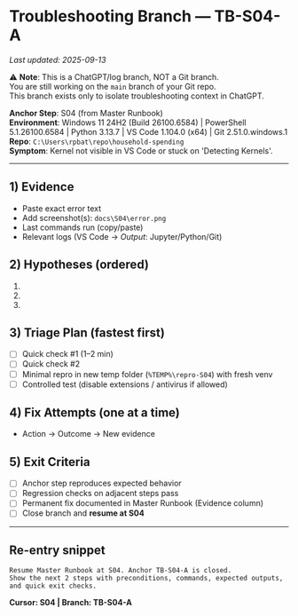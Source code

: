 # Troubleshooting Branch — TB-S04-A
_Last updated: 2025-09-13_

⚠️ **Note**: This is a ChatGPT/log branch, NOT a Git branch.  
You are still working on the `main` branch of your Git repo.  
This branch exists only to isolate troubleshooting context in ChatGPT.

**Anchor Step**: S04 (from Master Runbook)  
**Environment**: Windows 11 24H2 (Build 26100.6584) | PowerShell 5.1.26100.6584 | Python 3.13.7 | VS Code 1.104.0 (x64) | Git 2.51.0.windows.1  
**Repo**: `C:\Users\rpbat\repo\household-spending`  
**Symptom**: Kernel not visible in VS Code or stuck on 'Detecting Kernels'.

---

## 1) Evidence
- Paste exact error text
- Add screenshot(s): `docs\S04\error.png`
- Last commands run (copy/paste)
- Relevant logs (VS Code → *Output*: Jupyter/Python/Git)

## 2) Hypotheses (ordered)
1. 
2. 
3. 

## 3) Triage Plan (fastest first)
- [ ] Quick check #1 (1–2 min)
- [ ] Quick check #2
- [ ] Minimal repro in new temp folder (`%TEMP%\repro-S04`) with fresh venv
- [ ] Controlled test (disable extensions / antivirus if allowed)

## 4) Fix Attempts (one at a time)
- Action → Outcome → New evidence

## 5) Exit Criteria
- [ ] Anchor step reproduces expected behavior
- [ ] Regression checks on adjacent steps pass
- [ ] Permanent fix documented in Master Runbook (Evidence column)
- [ ] Close branch and **resume at S04**

---

## Re-entry snippet
```
Resume Master Runbook at S04. Anchor TB-S04-A is closed.
Show the next 2 steps with preconditions, commands, expected outputs, and quick exit checks.
```

**Cursor: S04 | Branch: TB-S04-A**
